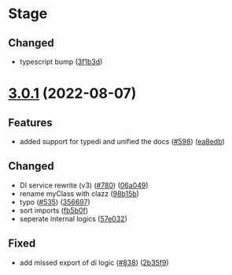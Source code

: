 # Stage

## Changed

- typescript bump ([3f1b3d](https://github.com/discordx-ts/discordx/commit/3f1b3df16b964e06956e319a05c4dd8bd2997a99))

# [3.0.1](https://github.com/discordx-ts/discordx/releases/tag/di-3.0.1) (2022-08-07)

## Features

- added support for typedi and unified the docs ([#598](https://github.com/discordx-ts/discordx/issues/598)) ([ea8edb](https://github.com/discordx-ts/discordx/commit/ea8edb99974fc8c1604c333283272e893460777b))

## Changed

- DI service rewrite (v3) ([#780](https://github.com/discordx-ts/discordx/issues/780)) ([06a049](https://github.com/discordx-ts/discordx/commit/06a049d589f86b211dd6f789015c62eb1a0fb643))
- rename myClass with clazz ([98b15b](https://github.com/discordx-ts/discordx/commit/98b15bc4638591cb945060d402f8d5d1eb9606f1))
- typo ([#535](https://github.com/discordx-ts/discordx/issues/535)) ([356697](https://github.com/discordx-ts/discordx/commit/356697e0af3e8db832d80d38d671f7e75eae68aa))
- sort imports ([fb5b0f](https://github.com/discordx-ts/discordx/commit/fb5b0f82661313a4e9e6638db71670a7fb524ac2))
- seperate internal logics ([57e032](https://github.com/discordx-ts/discordx/commit/57e032a765bee0a66a7f36fabdde0499319606a8))

## Fixed

- add missed export of di logic ([#838](https://github.com/discordx-ts/discordx/issues/838)) ([2b35f9](https://github.com/discordx-ts/discordx/commit/2b35f93b960ef42cf18909d3add3e3e2cd43c4d7))
